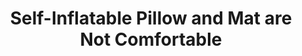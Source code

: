 ---
layout: community
category: community
title: "Self-Inflatable Pillow and Mat are Not Comfortable"
description: " I bought a self inflatable pillow and mat and did a first cycling trip away. Does anyone have any recommendations because sleeping was not great. Pillow too hard and mat not great. "
isTopLevel: false
isSingleLevel: false
isArticle: false
datePublished: 2022-07-23 06:30:00 +0300
dateModified: 2022-07-23 06:30:00 +0300
published: false
---